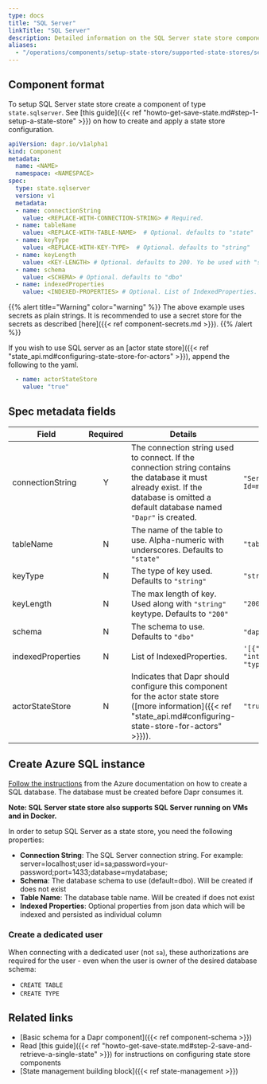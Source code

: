 ```yaml
---
type: docs
title: "SQL Server"
linkTitle: "SQL Server"
description: Detailed information on the SQL Server state store component
aliases:
  - "/operations/components/setup-state-store/supported-state-stores/setup-sqlserver/"
---
```


## Component format

To setup SQL Server state store create a component of type `state.sqlserver`. See [this guide]({{< ref "howto-get-save-state.md#step-1-setup-a-state-store" >}}) on how to create and apply a state store configuration.


```yaml
apiVersion: dapr.io/v1alpha1
kind: Component
metadata:
  name: <NAME>
  namespace: <NAMESPACE>
spec:
  type: state.sqlserver
  version: v1
  metadata:
  - name: connectionString
    value: <REPLACE-WITH-CONNECTION-STRING> # Required.
  - name: tableName
    value: <REPLACE-WITH-TABLE-NAME>  # Optional. defaults to "state"
  - name: keyType
    value: <REPLACE-WITH-KEY-TYPE>  # Optional. defaults to "string"
  - name: keyLength
    value: <KEY-LENGTH> # Optional. defaults to 200. Yo be used with "string" keyType
  - name: schema
    value: <SCHEMA> # Optional. defaults to "dbo"
  - name: indexedProperties
    value: <INDEXED-PROPERTIES> # Optional. List of IndexedProperties.

```

{{% alert title="Warning" color="warning" %}}
The above example uses secrets as plain strings. It is recommended to use a secret store for the secrets as described [here]({{< ref component-secrets.md >}}).
{{% /alert %}}

If you wish to use SQL server as an [actor state store]({{< ref "state_api.md#configuring-state-store-for-actors" >}}), append the following to the yaml.

```yaml
  - name: actorStateStore
    value: "true"
```

## Spec metadata fields

| Field              | Required | Details | Example |
|--------------------|:--------:|---------|---------|
| connectionString   | Y        | The connection string used to connect. If the connection string contains the database it must already exist. If the database is omitted a default database named `"Dapr"` is created.  | `"Server=myServerName\myInstanceName;Database=myDataBase;User Id=myUsername;Password=myPassword;"`
| tableName          | N        | The name of the table to use. Alpha-numeric with underscores. Defaults to `"state"` | `"table_name"`
| keyType            | N        | The type of key used. Defaults to `"string"` | `"string"`
| keyLength          | N        | The max length of key. Used along with `"string"` keytype. Defaults to `"200"` | `"200"`
| schema             | N        | The schema to use. Defaults to `"dbo"` | `"dapr"`,`"dbo"`
| indexedProperties  | N        | List of IndexedProperties. |  `'[{"column": "transactionid", "property": "id", "type": "int"}, {"column": "customerid", "property": "customer", "type": "nvarchar(100)"}]'`
| actorStateStore | N | Indicates that Dapr should configure this component for the actor state store ([more information]({{< ref "state_api.md#configuring-state-store-for-actors" >}})). | `"true"`


## Create Azure SQL instance

[Follow the instructions](https://docs.microsoft.com/azure/sql-database/sql-database-single-database-get-started?tabs=azure-portal) from the Azure documentation on how to create a SQL database.  The database must be created before Dapr consumes it.

**Note: SQL Server state store also supports SQL Server running on VMs and in Docker.**

In order to setup SQL Server as a state store, you need the following properties:

- **Connection String**: The SQL Server connection string. For example: server=localhost;user id=sa;password=your-password;port=1433;database=mydatabase;
- **Schema**: The database schema to use (default=dbo). Will be created if does not exist
- **Table Name**: The database table name. Will be created if does not exist
- **Indexed Properties**: Optional properties from json data which will be indexed and persisted as individual column

### Create a dedicated user

When connecting with a dedicated user (not `sa`), these authorizations are required for the user - even when the user is owner of the desired database schema:

- `CREATE TABLE`
- `CREATE TYPE`

## Related links
- [Basic schema for a Dapr component]({{< ref component-schema >}})
- Read [this guide]({{< ref "howto-get-save-state.md#step-2-save-and-retrieve-a-single-state" >}}) for instructions on configuring state store components
- [State management building block]({{< ref state-management >}})
